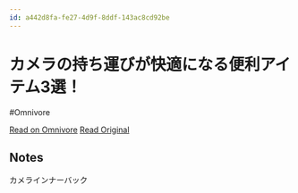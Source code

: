 ```yaml
---
id: a442d8fa-fe27-4d9f-8ddf-143ac8cd92be
---
```


# カメラの持ち運びが快適になる便利アイテム3選！
#Omnivore

[Read on Omnivore](https://omnivore.app/me/https-m-youtube-com-watch-pp-yg-uj-44-kr-44-oh-44-op-ioo-dk-oo-d-19082227eb2)
[Read Original](https://m.youtube.com/watch?pp=ygUj44Kr44Oh44OpIOODkOODg-OCr-OCpOODs-ODkOODg-OCryA%3D&v=7dFLLfIEpjk)

## Notes

カメラインナーバック

